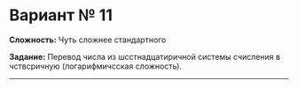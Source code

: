 # Вариант № 11
**Сложность:** Чуть сложнее cтандартного

**Задание:**  Перевод числа из шсстнадцатиричной системы счисления в чствсричную (логарифмичсская сложность).

---